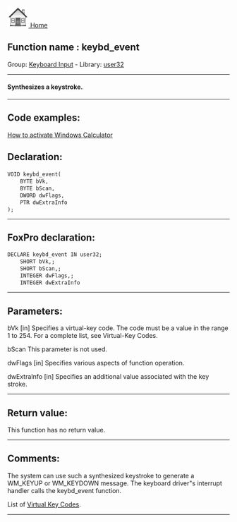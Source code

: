 [<img src="../../images/home.png"> Home ](https://github.com/VFPX/Win32API)  

## Function name : keybd_event
Group: [Keyboard Input](../../functions_group.md#Keyboard_Input)  -  Library: [user32](../../../libraries.md#user32)  
***  


#### Synthesizes a keystroke.

***  


## Code examples:
[How to activate Windows Calculator](../../samples/sample_026.md)  

## Declaration:
```foxpro  
VOID keybd_event(
	BYTE bVk,
	BYTE bScan,
	DWORD dwFlags,
	PTR dwExtraInfo
);  
```  
***  


## FoxPro declaration:
```foxpro  
DECLARE keybd_event IN user32;
	SHORT bVk,;
	SHORT bScan,;
	INTEGER dwFlags,;
	INTEGER dwExtraInfo  
```  
***  


## Parameters:
bVk
[in] Specifies a virtual-key code. The code must be a value in the range 1 to 254. For a complete list, see Virtual-Key Codes. 

bScan
This parameter is not used. 

dwFlags
[in] Specifies various aspects of function operation.

dwExtraInfo
[in] Specifies an additional value associated with the key stroke.   
***  


## Return value:
This function has no return value.  
***  


## Comments:
The system can use such a synthesized keystroke to generate a WM_KEYUP or WM_KEYDOWN message. The keyboard driver"s interrupt handler calls the keybd_event function.  
  
List of <a href="http://msdn.microsoft.com/library/default.asp?url=/library/en-us/winui/winui/WindowsUserInterface/UserInput/VirtualKeyCodes.asp">Virtual Key Codes</a>.  
  
***  

